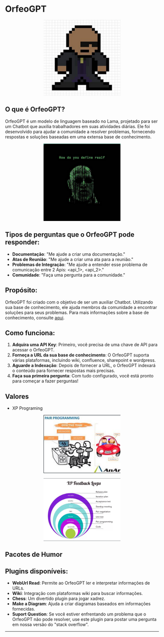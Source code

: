 # OrfeoGPT

<p align="center">
<img src="./img/logo.png" height="50%" width="50%" alt="Unform" />
</p>

## O que é OrfeoGPT?

OrfeoGPT é um modelo de linguagem baseado no Lama, projetado para ser um Chatbot que auxilia trabalhadores em suas atividades diárias. Ele foi desenvolvido para ajudar a comunidade a resolver problemas, fornecendo respostas e soluções baseadas em uma extensa base de conhecimento.

<p align="center">
<img src="./img/orfeo.png" height="50%" width="50%" alt="Unform" />
</p>

## Tipos de perguntas que o OrfeoGPT pode responder:

- **Documentação**: "Me ajude a criar uma documentação."
- **Atas de Reunião**: "Me ajude a criar uma ata para a reunião."
- **Problemas de Integração**: "Me ajude a entender esse problema de comunicação entre 2 Apis: <api_1>, <api_2>."
- **Comunidade**: "Faça uma pergunta para a comunidade."

## Propósito:

OrfeoGPT foi criado com o objetivo de ser um auxiliar Chatbot. Utilizando sua base de conhecimento, ele ajuda membros da comunidade a encontrar soluções para seus problemas. Para mais informações sobre a base de conhecimento, consulte [aqui](https://crfm.stanford.edu/2023/03/13/alpaca.html).

## Como funciona:

1. **Adquira uma API Key**: Primeiro, você precisa de uma chave de API para acessar o OrfeoGPT.
2. **Forneça a URL da sua base de conhecimento**: O OrfeoGPT suporta várias plataformas, incluindo wiki, confluence, sharepoint e wordpress.
3. **Aguarde a Indexação**: Depois de fornecer a URL, o OrfeoGPT indexará o conteúdo para fornecer respostas mais precisas.
4. **Faça sua primeira pergunta**: Com tudo configurado, você está pronto para começar a fazer perguntas!

## Valores

* XP Programing  

<p align="center">
<img src="./img/xp.png" height="50%" width="50%" alt="Unform" />
</p>

<p align="center">
<img src="./img/xp0.png" height="50%" width="50%" alt="Unform" />
</p>

## Pacotes de Humor



## Plugins disponíveis:

- **WebUrl Read**: Permite ao OrfeoGPT ler e interpretar informações de URLs.
- **Wiki**: Integração com plataformas wiki para buscar informações.
- **Chess**: Um divertido plugin para jogar xadrez.
- **Make a Diagram**: Ajuda a criar diagramas baseados em informações fornecidas.
- **Suport Question**: Se você estiver enfrentando um problema que o OrfeoGPT não pode resolver, use este plugin para postar uma pergunta em nossa versão do "stack overflow".

---